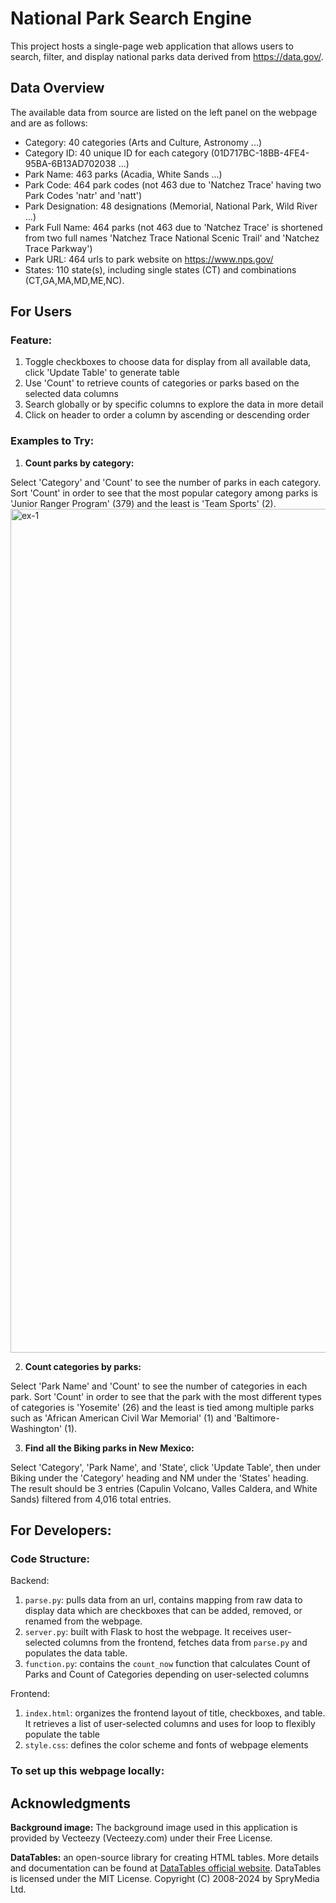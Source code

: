 # National Park Search Engine
This project hosts a single-page web application that allows users to search, filter, and display national parks data derived from https://data.gov/.

## Data Overview
The available data from source are listed on the left panel on the webpage and are as follows:
- Category: 40 categories (Arts and Culture, Astronomy ...)
- Category ID: 40 unique ID for each category (01D717BC-18BB-4FE4-95BA-6B13AD702038 ...)
- Park Name: 463 parks (Acadia, White Sands ...)
- Park Code: 464 park codes (not 463 due to 'Natchez Trace' having two Park Codes 'natr' and 'natt')
- Park Designation: 48 designations (Memorial, National Park, Wild River ...)
- Park Full Name: 464 parks (not 463 due to 'Natchez Trace' is shortened from two full names 'Natchez Trace National Scenic Trail' and 'Natchez Trace Parkway')
- Park URL: 464 urls to park website on https://www.nps.gov/
- States: 110 state(s), including single states (CT) and combinations (CT,GA,MA,MD,ME,NC). 

## For Users
### Feature:
1. Toggle checkboxes to choose data for display from all available data, click 'Update Table' to generate table
2. Use 'Count' to retrieve counts of categories or parks based on the selected data columns
3. Search globally or by specific columns to explore the data in more detail
4. Click on header to order a column by ascending or descending order

### Examples to Try:
1. **Count parks by category:** 

Select 'Category' and 'Count' to see the number of parks in each category. Sort 'Count' in order to see that the most popular category among parks is 'Junior Ranger Program' (379) and the least is 'Team Sports' (2). 
<img width="1350" alt="ex-1" src="https://github.com/user-attachments/assets/4c8fdc93-4564-4bb7-8b7a-fb2679892ffb">


2. **Count categories by parks:** 

Select 'Park Name' and 'Count' to see the number of categories in each park. Sort 'Count' in order to see that the park with the most different types of categories is 'Yosemite' (26) and the least is tied among multiple parks such as 'African American Civil War Memorial' (1) and 'Baltimore-Washington' (1). 

3. **Find all the Biking parks in New Mexico:**

Select 'Category', 'Park Name', and 'State', click 'Update Table', then under Biking under the 'Category' heading and NM under the 'States' heading. The result should be 3 entries (Capulin Volcano, Valles Caldera, and White Sands) filtered from 4,016 total entries. 

## For Developers:
### Code Structure:
Backend:
1. `parse.py`: pulls data from an url, contains mapping from raw data to display data which are checkboxes that can be added, removed, or renamed from the webpage. 
2. `server.py`: built with Flask to host the webpage. It receives user-selected columns from the frontend, fetches data from `parse.py` and populates the data table.
3. `function.py`: contains the `count_now` function that calculates Count of Parks and Count of Categories depending on user-selected columns

Frontend:
1. `index.html`: organizes the frontend layout of title, checkboxes, and table. It retrieves a list of user-selected columns and uses for loop to flexibly populate the table
2. `style.css`: defines the color scheme and fonts of webpage elements

### To set up this webpage locally:

## Acknowledgments
**Background image:** The background image used in this application is provided by Vecteezy (Vecteezy.com) under their Free License.

**DataTables:** an open-source library for creating HTML tables. More details and documentation can be found at [DataTables official website](https://datatables.net/). DataTables is licensed under the MIT License. Copyright (C) 2008-2024 by SpryMedia Ltd. 

